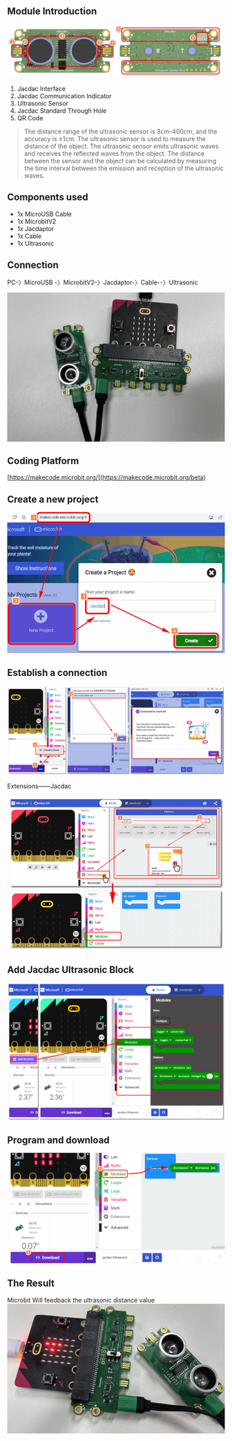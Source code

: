 ## Module Introduction

![image.png](1689324674422-dd04111f-ace9-4862-acd1-c415bb5577bf.png)

1. Jacdac Interface
2. Jacdac Communication Indicator
3. Ultrasonic Sensor
4. Jacdac Standard Through Hole
5. QR Code

> The distance range of the ultrasonic sensor is 3cm-400cm, and the accuracy is ±1cm. The ultrasonic sensor is used to measure the distance of the object. The ultrasonic sensor emits ultrasonic waves and receives the reflected waves from the object. The distance between the sensor and the object can be calculated by measuring the time interval between the emission and reception of the ultrasonic waves.

## Components used

- 1x MicroUSB Cable
- 1x MicrobitV2
- 1x Jacdaptor
- 1x Cable
- 1x Ultrasonic

## Connection

PC-〉MicroUSB -〉MicrobitV2-〉Jacdaptor-〉Cable--〉Ultrasonic

![image.png](1689324920764-51e538eb-35dc-461e-9faf-9b59464b2bba.png)

## Coding Platform

[https://makecode.microbit.org/](https://makecode.microbit.org/beta)

## Create a new project

![jacdac05.png](1655889196823-7737c461-b942-43e7-85e8-d36579c1eedd.png)

## Establish a connection

![webUSB.png](1654764235950-bcac15b3-d541-45e1-85cd-fb513f76a2e9.png)

Extensions——Jacdac

![jacdac扩展.png](1654764679183-85a74500-61e1-45f0-a497-a97afe749b58.png)

## Add Jacdac Ultrasonic Block

![image.png](1689325704437-985fdff9-fb86-406c-8918-2e8c889696ca.png)

## Program and download

![image.png](1689326287866-d7e0341e-50b8-4e00-b682-1a26f85f95a6.png)

## The Result

Microbit Will feedback the ultrasonic distance value
![image.png](1689326633090-5c1298b7-ed98-4ed3-8683-58f8c704114b.png)

